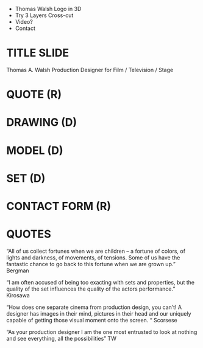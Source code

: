 - Thomas Walsh Logo in 3D
- Try 3 Layers Cross-cut
- Video?
- Contact

# TITLE SLIDE
Thomas A. Walsh
Production Designer for
Film / Television / Stage

# QUOTE (R)

# DRAWING (D)

# MODEL (D)

# SET (D)

# CONTACT FORM (R)

# QUOTES

“All of us collect fortunes when we are children – a fortune of colors, of lights and darkness, of movements, of tensions. Some of us have the fantastic chance to go back to this fortune when we are grown up.” Bergman

“I am often accused of being too exacting with sets and properties, but the quality of the set influences the quality of the actors performance.”  Kirosawa

“How does one separate cinema from production design, you can’t! A designer has images in their mind, pictures in their head and our uniquely capable of getting those visual moment onto the screen. “ Scorsese

“As your production designer I am the one most entrusted to look at nothing and see everything, all the possibilities” TW

